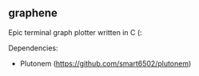## graphene

Epic terminal graph plotter written in C (:

Dependencies:
- Plutonem (https://github.com/smart6502/plutonem)
